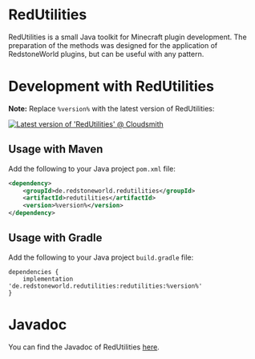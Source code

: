# RedUtilities

RedUtilities is a small Java toolkit for Minecraft plugin development. The preparation of the methods was designed for the application of RedstoneWorld plugins, but can be useful with any pattern.

# Development with RedUtilities

**Note:** Replace `%version%` with the latest version of RedUtilities:

[![Latest version of 'RedUtilities' @ Cloudsmith](https://api-prd.cloudsmith.io/v1/badges/version/redstoneworld/RedUtilities/maven/RedUtilities/latest/a=noarch;xg=de.redstoneworld.redutilities/?render=true&show_latest=true)](https://cloudsmith.io/~redstoneworld/repos/RedUtilities/packages/detail/maven/RedUtilities/latest/a=noarch;xg=de.redstoneworld.redutilities/)

## Usage with Maven

Add the following to your Java project `pom.xml` file:

```xml
<dependency>
    <groupId>de.redstoneworld.redutilities</groupId>
    <artifactId>redutilities</artifactId>
    <version>%version%</version>
</dependency>
```

## Usage with Gradle

Add the following to your Java project `build.gradle` file:

```text
dependencies {
    implementation 'de.redstoneworld.redutilities:redutilities:%version%'
}
```

# Javadoc

You can find the Javadoc of RedUtilities [here](https://redstoneworld.github.io/RedUtilities/javadoc).